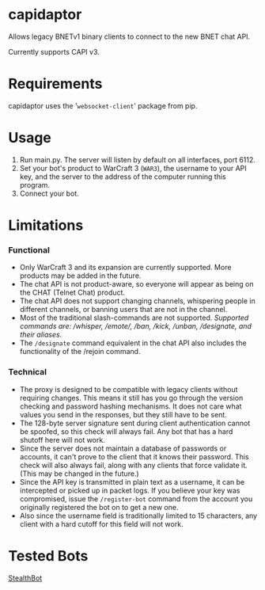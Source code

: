 # capidaptor
Allows legacy BNETv1 binary clients to connect to the new BNET chat API.

Currently supports CAPI v3.

# Requirements
capidaptor uses the '`websocket-client`' package from pip.

# Usage
1. Run main.py. The server will listen by default on all interfaces, port 6112.
2. Set your bot's product to WarCraft 3 (`WAR3`), the username to your API key, and the server to the address of the computer running this program.
3. Connect your bot.

# Limitations
### Functional
* Only WarCraft 3 and its expansion are currently supported. More products may be added in the future.
* The chat API is not product-aware, so everyone will appear as being on the CHAT (Telnet Chat) product.
* The chat API does not support changing channels, whispering people in different channels, or banning users that are not in the channel.
* Most of the traditional slash-commands are not supported. *Supported commands are: /whisper, /emote/, /ban, /kick, /unban, /designate, and their aliases.*
* The `/designate` command equivalent in the chat API also includes the functionality of the /rejoin command.

### Technical
* The proxy is designed to be compatible with legacy clients without requiring changes. This means it still has you go through the version checking and password hashing mechanisms. It does not care what values you send in the responses, but they still have to be sent.
* The 128-byte server signature sent during client authentication cannot be spoofed, so this check will always fail. Any bot that has a hard shutoff here will not work.
* Since the server does not maintain a database of passwords or accounts, it can't prove to the client that it knows their password. This check will also always fail, along with any clients that force validate it. (This may be changed in the future.)
* Since the API key is transmitted in plain text as a username, it can be intercepted or picked up in packet logs. If you believe your key was compromised, issue the `/register-bot` command from the account you originally registered the bot on to get a new one.
* Also since the username field is traditionally limited to 15 characters, any client with a hard cutoff for this field will not work.

# Tested Bots
[StealthBot](https://github.com/stealthbot/StealthBot)

